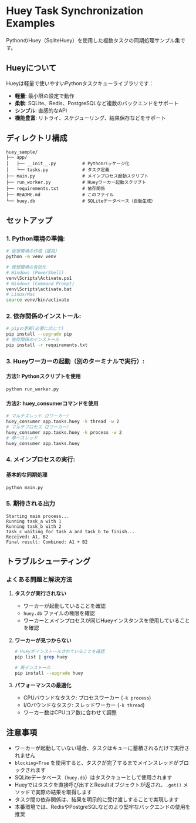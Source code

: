 
# Huey Task Synchronization Examples

PythonのHuey（SqliteHuey）を使用した複数タスクの同期処理サンプル集です。

## Hueyについて

Hueyは軽量で使いやすいPythonタスクキューライブラリです：

- **軽量**: 最小限の設定で動作
- **柔軟**: SQLite、Redis、PostgreSQLなど複数のバックエンドをサポート
- **シンプル**: 直感的なAPI
- **機能豊富**: リトライ、スケジューリング、結果保存などをサポート

## ディレクトリ構成

```
huey_sample/
├── app/
│   ├── __init__.py          # Pythonパッケージ化
│   └── tasks.py             # タスク定義
├── main.py                  # メインプロセス起動スクリプト
├── run_worker.py            # Hueyワーカー起動スクリプト
├── requirements.txt         # 依存関係
├── README.md                # このファイル
└── huey.db                  # SQLiteデータベース（自動生成）
```

## セットアップ

### 1. **Python環境の準備:**
```bash
# 仮想環境の作成（推奨）
python -m venv venv

# 仮想環境の有効化
# Windows (PowerShell)
venv\Scripts\Activate.ps1
# Windows (Command Prompt)
venv\Scripts\activate.bat
# Linux/Mac
source venv/bin/activate
```

### 2. **依存関係のインストール:**
```bash
# pipの更新(必要に応じて)
pip install --upgrade pip
# 依存関係のインストール
pip install -r requirements.txt
```

### 3. **Hueyワーカーの起動（別のターミナルで実行）:**

#### 方法1: Pythonスクリプトを使用
```bash
python run_worker.py
```

#### 方法2: huey_consumerコマンドを使用
```bash
# マルチスレッド（2ワーカー）
huey_consumer app.tasks.huey -k thread -w 2
# マルチプロセス（2ワーカー）
huey_consumer app.tasks.huey -k process -w 2
# 単一スレッド
huey_consumer app.tasks.huey
```

### 4. **メインプロセスの実行:**
#### 基本的な同期処理
```bash
python main.py
```

### 5. **期待される出力**
   ```
   Starting main process...
   Running task_a with 1
   Running task_b with 2
   task_c waiting for task_a and task_b to finish...
   Received: A1, B2
   Final result: Combined: A1 + B2
   ```

## トラブルシューティング

### よくある問題と解決方法

1. **タスクが実行されない**
   - ワーカーが起動していることを確認
   - `huey.db` ファイルの権限を確認
   - ワーカーとメインプロセスが同じHueyインスタンスを使用していることを確認

2. **ワーカーが見つからない**
   ```bash
   # Hueyがインストールされていることを確認
   pip list | grep huey
   
   # 再インストール
   pip install --upgrade huey
   ```

3. **パフォーマンスの最適化**
   - CPUバウンドなタスク: プロセスワーカー (`-k process`)
   - I/Oバウンドなタスク: スレッドワーカー (`-k thread`)
   - ワーカー数はCPUコア数に合わせて調整

## 注意事項

- ワーカーが起動していない場合、タスクはキューに蓄積されるだけで実行されません
- `blocking=True` を使用すると、タスクが完了するまでメインスレッドがブロックされます
- SQLiteデータベース（`huey.db`）はタスクキューとして使用されます
- Hueyではタスクを直接呼び出すとResultオブジェクトが返され、`.get()` メソッドで実際の結果を取得します
- タスク間の依存関係は、結果を明示的に受け渡しすることで実現します
- 本番環境では、RedisやPostgreSQLなどのより堅牢なバックエンドの使用を推奨